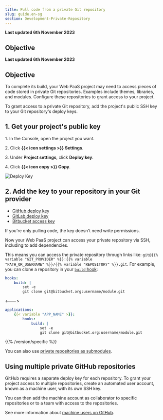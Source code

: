 ```yaml
---
title: Pull code from a private Git repository
slug: guide.en-sg
section: Development-Private-Repository
---
```


**Last updated 6th November 2023**



## Objective  

**Last updated 6th November 2023**



## Objective  

To complete its build, your Web PaaS project may need to access pieces of code stored in private Git repositories.
Examples include themes, libraries, and modules.
Configure these repositories to grant access to your project.

To grant access to a private Git repository,
add the project's public SSH key to your Git repository's deploy keys.

## 1. Get your project's public key

1\. In the Console, open the project you want.

2\. Click **{{< icon settings >}} Settings**.

3\. Under **Project settings**, click **Deploy key**.

4\. Click **{{< icon copy >}} Copy**.


![Deploy Key](images/settings-deploy-key.png "0.5")

## 2. Add the key to your repository in your Git provider

* [GitHub deploy key](https://docs.github.com/en/developers/overview/managing-deploy-keys#deploy-keys) 
* [GitLab deploy key](https://docs.gitlab.com/ee/user/project/deploy_keys/#grant-project-access-to-a-public-deploy-key)
* [Bitbucket access key](https://support.atlassian.com/bitbucket-cloud/docs/configure-repository-settings/)

If you're only pulling code, the key doesn't need write permissions.

Now your Web PaaS project can access your private repository via SSH, including to add dependencies.

This means you can access the private repository through links like:
<code>git@{{% variable "GIT_PROVIDER" %}}:{{% variable "PATH_OR_USERNAME" %}}/{{% variable "REPOSITORY" %}}.git</code>.
For example, you can clone a repository in your [`build` hook](../create-apps/hooks/_index.md):


<!-- Web PaaS -->
```yaml {configFile="app"}
hooks:
    build: |
        set -e
        git clone git@bitbucket.org:username/module.git
```
<--->
<!-- Upsun -->
```yaml {configFile="app"}
applications:
    {{< variable "APP_NAME" >}}:
        hooks:
            build: |
                set -e
                git clone git@bitbucket.org:username/module.git
```
{{% /version/specific %}}

You can also use [private repositories as submodules](./submodules.md#use-private-git-repositories).

## Using multiple private GitHub repositories

GitHub requires a separate deploy key for each repository.
To grant your project access to multiple repositories, create an automated user account, known as a machine user, with its own SSH key.

You can then add the machine account as collaborator to specific repositories
or to a team with access to the repositories.

See more information about [machine users on GitHub](https://docs.github.com/en/developers/overview/managing-deploy-keys#machine-users).
